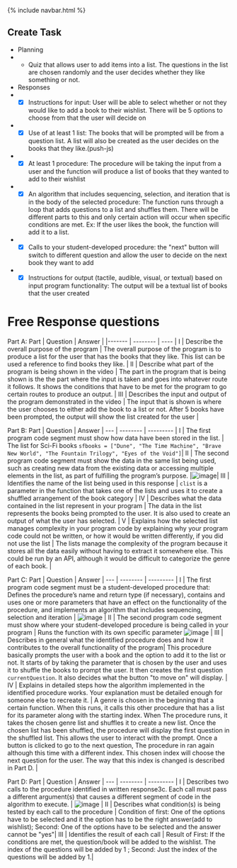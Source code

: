 {% include navbar.html %}

## Create Task
- Planning
- - Quiz that allows user to add items into a list. The questions in the list are chosen randomly and the user decides whether they like something or not.
- Responses
- - [x] Instructions for input: User will be able to select whether or not they would like to add a book to their wishlist. There will be 5 options to choose from that the user will decide on
- - [x] Use of at least 1 list: The books that will be prompted will be from a question list. A list will also be created as the user decides on the books that they like.(push-js)
- - [x] At least 1 procedure: The procedure will be taking the input from a user and the function will produce a list of books that they wanted to add to their wishlist
- - [x] An algorithm that includes sequencing, selection, and iteration that is in the body of the selected procedure: The function runs through a loop that adds questions to a list and shuffles them. There will be different parts to this and only certain action will occur when  specific conditions are met. Ex: If the user likes the book, the function will add it to a list.
- - [x] Calls to your student-developed procedure: the "next" button will switch to different question and allow the user to decide on the next book they want to add
- - [x] Instructions for output (tactile, audible, visual, or textual) based on input program functionality: The output will be a textual list of books that the user created

# Free Response questions
Part A:
Part | Question | Answer | 
|------- | -------- | ---- |
I | Describe the overall purpose of the program | The overall purpose of the program is to produce a list for the user that has the books that they like. This list can be used a reference to find books they like. |
II | Describe what part of the program is being shown in the video | The part in the program that is being shown is the the part where the input is taken and goes into whatever route it follows. It shows the conditions that have to be met for the program to go certain routes to produce an output. |
III | Describes the input and output of the program demonstrated in the video | The input that is shown is where the user chooses to either add the book to a list or not. After 5 books have been prompted, the output will show the list created for the user |

Part B:
Part | Question | Answer | 
--- | -------- | --------- |
I | The first program code segment must show how data have been stored in the list. | The list for Sci-Fi books ```sfbooks = ["Dune", "The Time Machine", "Brave New World", "The Fountain Trilogy", "Eyes of the Void"]```|
II | The second program code segment must show the data in the same list being used, such as creating new data from the existing data or accessing multiple elements in the list, as part of fulfilling the program’s purpose. |![image](https://cdn.discordapp.com/attachments/749509501773807677/945743260087902258/Screen_Shot_2022-02-22_at_10.05.29_AM.png)|
III | Identifies the name of the list being used in this response | ```clist``` is a parameter in the function that takes one of the lists and uses it to create a shuffled arrangement of the book category |
IV | Describes what the data contained in the list represent in your program | The data in the list represents the books being prompted to the user. It is also used to create an output of what the user has selected. |
V | Explains how the selected list manages complexity in your program code by explaining why your program code could not be written, or how it would be written differently, if you did not use the list | The lists manage the complexity of the program because it stores all the data easily without having to extract it somewhere else. This could be run by an API, although it would be difficult to categorize the genre of each book. |

Part C:
Part | Question | Answer | 
--- | -------- | --------- |
I | The first program code segment must be a student-developed procedure that: Defines the procedure’s name and return type (if necessary), contains and uses one or more parameters that have an effect on the functionality of the procedure, and implements an algorithm that includes sequencing, selection and iteration | ![image](https://cdn.discordapp.com/attachments/749509501773807677/945741909127753758/Screen_Shot_2022-02-22_at_9.58.09_AM.png) |
II | The second program code segment must show where your student-developed procedure is being called in your program | Runs the function with its own specific parameter ![image](https://cdn.discordapp.com/attachments/749509501773807677/945741909509427200/Screen_Shot_2022-02-22_at_9.58.57_AM.png) |
III |  Describes in general what the identified procedure does and how it contributes to the overall functionality of the program| This procedure basically prompts the user with a book and the option to add it to the list or not. It starts of by taking the parameter that is chosen by the user and uses it to shuffle the books to prompt the user. It then creates the first question ```currentQuestion```. It also decides what the button "to move on" will display. |
IV | Explains in detailed steps how the algorithm implemented in the identified procedure works. Your explanation must be detailed enough for someone else to recreate it. | A genre is chosen in the beginning that a certain function. When this runs, it calls this other procedure that has a list for its parameter along with the starting index. When The procedure runs, it takes the chosen genre list and shuffles it to create a new list. Once the chosen list has been shuffled, the procedure will display the first question in the shuffled list. This allows the user to interact with the prompt. Once a button is clicked to go to the next question, The procedure in ran again although this time with a different index. This chosen index will choose the next question for the user. The way that this index is changed is described in Part D. |

Part D:
Part | Question | Answer | 
--- | -------- | --------- |
I | Describes two calls to the procedure identified in written response3c. Each call must pass a different argument(s) that causes a different segment of code in the algorithm to execute. | ![image](https://cdn.discordapp.com/attachments/749509501773807677/945741908720894042/Screen_Shot_2022-02-22_at_12.52.12_AM.png) |
II |  Describes what condition(s) is being tested by each call to the procedure | Condition of first: One of the options have to be selected and it the option has to be the right answer(add to wishlist); Second: One of the options have to be selected and the answer cannot be "yes"|
III | Identifies the result of each call | Result of First: If the conditions are met, the question/book will be added to the wishlist. The index of the questions will be added by 1 ; Second: Just the index of the questions will be added by 1.|